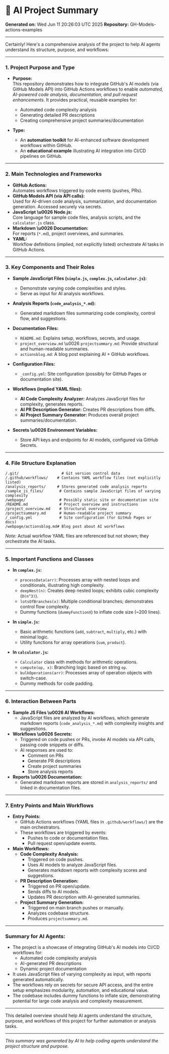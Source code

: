 # 🤖 AI Project Summary

**Generated on:** Wed Jun 11 20:26:03 UTC 2025
**Repository:** GH-Models-actions-examples

---

Certainly! Here's a comprehensive analysis of the project to help AI agents understand its structure, purpose, and workflows:

---

### 1. **Project Purpose and Type**
- **Purpose:**  
  This repository demonstrates how to integrate GitHub's AI models (via GitHub Models API) into GitHub Actions workflows to enable *automated, AI-powered code analysis, documentation, and pull request enhancements*. It provides practical, reusable examples for:
  - Automated code complexity analysis
  - Generating detailed PR descriptions
  - Creating comprehensive project summaries/documentation

- **Type:**  
  - An **automation toolkit** for AI-enhanced software development workflows within GitHub.
  - An **educational example** illustrating AI integration into CI/CD pipelines on GitHub.

---

### 2. **Main Technologies and Frameworks**
- **GitHub Actions:**  
  Automates workflows triggered by code events (pushes, PRs).  
- **GitHub Models API (via API calls):**  
  Used for AI-driven code analysis, summarization, and documentation generation. Accessed securely via secrets.  
- **JavaScript \u0026 Node.js:**  
  Core language for sample code files, analysis scripts, and the `calculator.js` class.  
- **Markdown \u0026 Documentation:**  
  For reports (`*.md`), project overviews, and summaries.  
- **YAML:**  
  Workflow definitions (implied, not explicitly listed) orchestrate AI tasks in GitHub Actions.

---

### 3. **Key Components and Their Roles**
- **Sample JavaScript Files (`simple.js`, `complex.js`, `calculator.js`):**  
  - Demonstrate varying code complexities and styles.  
  - Serve as input for AI analysis workflows.
  
- **Analysis Reports (`code_analysis_*.md`):**  
  - Generated markdown files summarizing code complexity, control flow, and suggestions.
  
- **Documentation Files:**
  - `README.md`: Explains setup, workflows, secrets, and usage.
  - `project_overview.md` \u0026 `projectsummary.md`: Provide structural and human-readable summaries.
  - `actionsblog.md`: A blog post explaining AI + GitHub workflows.
  
- **Configuration Files:**
  - `_config.yml`: Site configuration (possibly for GitHub Pages or documentation site).
  
- **Workflows (implied YAML files):**  
  - **AI Code Complexity Analyzer:** Analyzes JavaScript files for complexity, generates reports.
  - **AI PR Description Generator:** Creates PR descriptions from diffs.
  - **AI Project Summary Generator:** Produces overall project summaries/documentation.
  
- **Secrets \u0026 Environment Variables:**  
  - Store API keys and endpoints for AI models, configured via GitHub Secrets.

---

### 4. **File Structure Explanation**
```plaintext
/.git/                   # Git version control data
/.github/workflows/    # Contains YAML workflow files (not explicitly listed)
/analysis_reports/     # Stores generated code analysis reports
/sample_js_files/       # Contains sample JavaScript files of varying complexity
/webpage/               # Possibly static site or documentation site
/README.md              # Project overview and instructions
/project_overview.md    # Structural overview
/projectsummary.md      # Human-readable project summary
/_config.yml            # Site configuration (for GitHub Pages or docs)
/webpage/actionsblog.md# Blog post about AI workflows
```

*Note:* Actual workflow YAML files are referenced but not shown; they orchestrate the AI tasks.

---

### 5. **Important Functions and Classes**
- **In `complex.js`:**  
  - `processData(arr)`: Processes array with nested loops and conditionals, illustrating high complexity.  
  - `deepNest(n)`: Creates deep nested loops; exhibits cubic complexity (`O(n^3)`).  
  - `lotsOfBranches(x)`: Multiple conditional branches; demonstrates control flow complexity.
  - Dummy functions (`dummyFunctionX`) to inflate code size (~200 lines).

- **In `simple.js`:**  
  - Basic arithmetic functions (`add`, `subtract`, `multiply`, etc.) with minimal logic.  
  - Utility functions for array operations (`sum`, `product`).

- **In `calculator.js`:**  
  - `Calculator` class with methods for arithmetic operations.  
  - `compute(op, x)`: Branching logic based on string `op`.  
  - `bulkOperations(arr)`: Processes array of operation objects with switch-case.  
  - Dummy methods for code padding.

---

### 6. **Interaction Between Parts**
- **Sample JS Files \u0026 AI Workflows:**  
  - JavaScript files are analyzed by AI workflows, which generate markdown reports (`code_analysis_*.md`) with complexity insights and suggestions.
- **Workflows \u0026 Secrets:**  
  - Triggered on code pushes or PRs, invoke AI models via API calls, passing code snippets or diffs.
  - AI responses are used to:
    - Comment on PRs
    - Generate PR descriptions
    - Create project summaries
    - Store analysis reports
- **Reports \u0026 Documentation:**  
  - Generated markdown reports are stored in `analysis_reports/` and linked in documentation files.

---

### 7. **Entry Points and Main Workflows**
- **Entry Points:**  
  - GitHub Actions workflows (YAML files in `.github/workflows/`) are the main orchestrators.
  - These workflows are triggered by events:
    - Pushes to code or documentation files.
    - Pull request open/update events.
- **Main Workflows:**
  - **Code Complexity Analysis:**  
    - Triggered on code pushes.
    - Uses AI models to analyze JavaScript files.
    - Generates markdown reports with complexity scores and suggestions.
  - **PR Description Generation:**  
    - Triggered on PR open/update.
    - Sends diffs to AI models.
    - Updates PR description with AI-generated summaries.
  - **Project Summary Generation:**  
    - Triggered on main branch pushes or manually.
    - Analyzes codebase structure.
    - Produces `projectsummary.md`.

---

### **Summary for AI Agents:**
- The project is a showcase of integrating GitHub's AI models into CI/CD workflows for:
  - Automated code complexity analysis
  - AI-generated PR descriptions
  - Dynamic project documentation
- It uses JavaScript files of varying complexity as input, with reports generated automatically.
- The workflows rely on secrets for secure API access, and the entire setup emphasizes modularity, automation, and educational value.
- The codebase includes dummy functions to inflate size, demonstrating potential for large code analysis and complexity measurement.

---

This detailed overview should help AI agents understand the structure, purpose, and workflows of this project for further automation or analysis tasks.

---

*This summary was generated by AI to help coding agents understand the project structure and purpose.*
